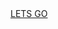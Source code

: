 <html>
<head style="text-color: RED"><a href="https://rajathandsom.github.io/profile.html">LETS GO</a></head></html>
